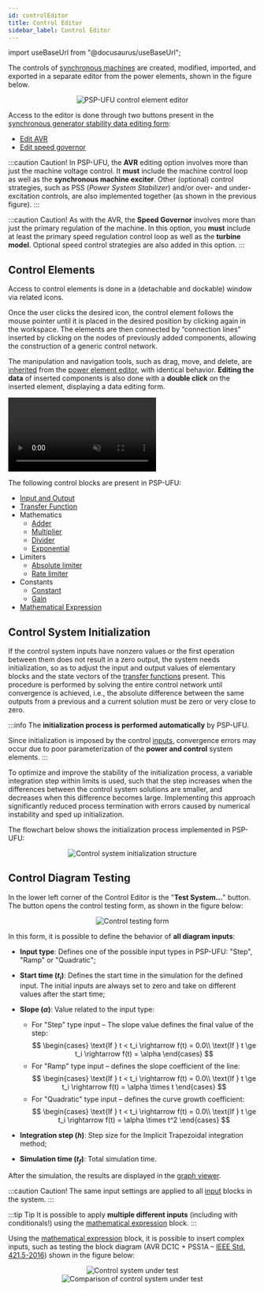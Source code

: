 ```yaml
---
id: controlEditor
title: Control Editor
sidebar_label: Control Editor
---
```

import useBaseUrl from "@docusaurus/useBaseUrl";

<link rel="stylesheet" href={useBaseUrl("katex/katex.min.css")} />

The controls of [synchronous machines](syncGenerator) are created, modified, imported, and exported in a separate editor from the power elements, shown in the figure below.

<div><center><img src={useBaseUrl("images/controlEditor.png")} alt="PSP-UFU control element editor" title="PSP-UFU control element editor" /></center></div>

Access to the editor is done through two buttons present in the [synchronous generator stability data editing form](syncGenerator#formulário-de-edição-dos-geradores-síncronos):
- [Edit AVR](syncGenerator#utilizar-avr-e-regulador-de-velocidade)
- [Edit speed governor](syncGenerator#utilizar-avr-e-regulador-de-velocidade)

:::caution Caution!
In PSP-UFU, the **AVR** editing option involves more than just the machine voltage control. It **must** include the machine control loop as well as the **synchronous machine exciter**. Other (optional) control strategies, such as PSS (*Power System Stabilizer*) and/or over- and under-excitation controls, are also implemented together (as shown in the previous figure).
:::

:::caution Caution!
As with the AVR, the **Speed Governor** involves more than just the primary regulation of the machine. In this option, you **must** include at least the primary speed regulation control loop as well as the **turbine model**. Optional speed control strategies are also added in this option.
:::

## Control Elements
Access to control elements is done in a (detachable and dockable) window via related icons.

Once the user clicks the desired icon, the control element follows the mouse pointer until it is placed in the desired position by clicking again in the workspace. The elements are then connected by “connection lines” inserted by clicking on the nodes of previously added components, allowing the construction of a generic control network.

The manipulation and navigation tools, such as drag, move, and delete, are [inherited](cadTools) from the [power element editor](powerEditor), with identical behavior. **Editing the data** of inserted components is also done with a **double click** on the inserted element, displaying a data editing form.

<video autoPlay loop muted playsInline controls>
  <source src= "/PSP/videos/timelapseControlEditor.mp4" type="video/mp4" />
  <source src= "/PSP/videos/timelapseControlEditor.webm" type="video/webm" />
</video>

The following control blocks are present in PSP-UFU:
- [Input and Output](io)
- [Transfer Function](transferFunction)
- Mathematics
	- [Adder](sum)
	- [Multiplier](multiplier)
	- [Divider](divider)
	- [Exponential](exponential)
- Limiters
	- [Absolute limiter](limiter)
	- [Rate limiter](rateLimiter)
- Constants
	- [Constant](const)
	- [Gain](gain)
- [Mathematical Expression](mathExpression)

## Control System Initialization
If the control system inputs have nonzero values or the first operation between them does not result in a zero output, the system needs initialization, so as to adjust the input and output values of elementary blocks and the state vectors of the [transfer functions](transferFunction) present. This procedure is performed by solving the entire control network until convergence is achieved, i.e., the absolute difference between the same outputs from a previous and a current solution must be zero or very close to zero.

:::info
The **initialization process is performed automatically** by PSP-UFU.

Since initialization is imposed by the control [inputs](io), convergence errors may occur due to poor parameterization of the **power and control** system elements.
:::

To optimize and improve the stability of the initialization process, a variable integration step within limits is used, such that the step increases when the differences between the control system solutions are smaller, and decreases when this difference becomes large. Implementing this approach significantly reduced process termination with errors caused by numerical instability and sped up initialization.

The flowchart below shows the initialization process implemented in PSP-UFU:

<div><center><img src={useBaseUrl("images/controlInit.png")} alt="Control system initialization structure" title="Control system initialization structure" /></center></div>

## Control Diagram Testing
In the lower left corner of the Control Editor is the "**Test System...**" button. The button opens the control testing form, as shown in the figure below:

<div><center><img src={useBaseUrl("images/testControl.png")} alt="Control testing form" title="Control testing form" /></center></div>

In this form, it is possible to define the behavior of **all diagram inputs**:
- **Input type**: Defines one of the possible input types in PSP-UFU: "Step", "Ramp" or "Quadratic";
- **Start time ($t_i$)**: Defines the start time in the simulation for the defined input. The initial inputs are always set to zero and take on different values after the start time;
- **Slope ($\alpha$)**: Value related to the input type:
	- For "Step" type input – The slope value defines the final value of the step:
	$$
	\begin{cases}
		\text{If } t < t_i \rightarrow f(t) = 0.0\\
		\text{If } t \ge t_i \rightarrow f(t) = \alpha
	\end{cases}
	$$
	- For "Ramp" type input – defines the slope coefficient of the line:
	$$
	\begin{cases}
		\text{If } t < t_i \rightarrow f(t) = 0.0\\
		\text{If } t \ge t_i \rightarrow f(t) = \alpha \times t
	\end{cases}
	$$
	- For "Quadratic" type input – defines the curve growth coefficient:
	$$
	\begin{cases}
		\text{If } t < t_i \rightarrow f(t) = 0.0\\
		\text{If } t \ge t_i \rightarrow f(t) = \alpha \times t^2
	\end{cases}
	$$
	
- **Integration step ($h$)**: Step size for the Implicit Trapezoidal integration method;
- **Simulation time ($t_f$)**: Total simulation time.

After the simulation, the results are displayed in the [graph viewer](graphViewer).

:::caution Caution!
The same input settings are applied to all [input](io) blocks in the system.
:::

:::tip Tip
It is possible to apply **multiple different inputs** (including with conditionals!) using the [mathematical expression](mathExpression) block.
:::

Using the [mathematical expression](mathExpression) block, it is possible to insert complex inputs, such as testing the block diagram (AVR DC1C + PSS1A – [IEEE Std. 421.5-2016](https://doi.org/10.1109/IEEESTD.2016.7553421)) shown in the figure below:

<div><center><img src={useBaseUrl("images/exControl.svg")} alt="Control system under test" title="Control system under test" /></center></div>
<div><center><img src={useBaseUrl("images/compControl.svg")} alt="Comparison of control system under test" title="Comparison of control system under test" /></center></div>
